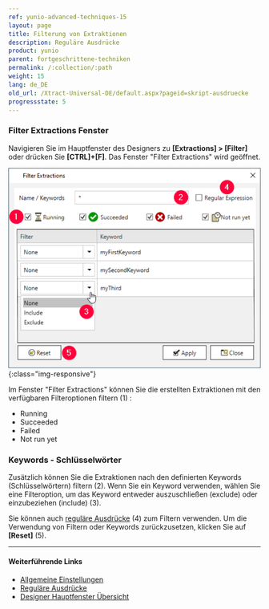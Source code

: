 ```yaml
---
ref: yunio-advanced-techniques-15
layout: page
title: Filterung von Extraktionen
description: Reguläre Ausdrücke
product: yunio
parent: fortgeschrittene-techniken
permalink: /:collection/:path
weight: 15
lang: de_DE
old_url: /Xtract-Universal-DE/default.aspx?pageid=skript-ausdruecke
progressstate: 5
---
```

### Filter Extractions Fenster

Navigieren Sie im Hauptfenster des Designers zu **[Extractions] > [Filter]** oder drücken Sie **[CTRL]+[F]**. Das Fenster "Filter Extractions" wird geöffnet.                                                                                                                                                

![XU_license](/img/content/xu/xu_filter-keywords.png){:class="img-responsive"}

Im Fenster "Filter Extractions" können Sie die erstellten Extraktionen mit den verfügbaren Filteroptionen filtern (1) :
- Running
- Succeeded
- Failed
- Not run yet

### Keywords - Schlüsselwörter

Zusätzlich können Sie die Extraktionen nach den definierten Keywords (Schlüsselwörtern) filtern (2). Wenn Sie ein Keyword verwenden, wählen Sie eine Filteroption, um das Keyword entweder auszuschließen (exclude) oder einzubeziehen (include) (3). <br>

Sie können auch [reguläre Ausdrücke](https://cs.lmu.edu/~ray/notes/regex/) (4) zum Filtern verwenden. Um die Verwendung von Filtern oder Keywords zurückzusetzen, klicken Sie auf **[Reset]** (5).

******
#### Weiterführende Links

- [Allgemeine Einstellungen](../erste-schritte/allgemeine-einstellungen#misc-tab)
- [Reguläre Ausdrücke](https://cs.lmu.edu/~ray/notes/regex/)
- [Designer Hauptfenster Übersicht](../erste-schritte/designer-overview)

 
